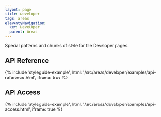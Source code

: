 ```yaml
---
layout: page
title: Developer
tags: areas
eleventyNavigation:
  key: Developer
  parent: Areas
---
```


Special patterns and chunks of style for the Developer pages.

## API Reference

{%
	include 'styleguide-example', html: '/src/areas/developer/examples/api-reference.html',
	iframe: true
%}

## API Access

{%
	include 'styleguide-example', html: '/src/areas/developer/examples/api-access.html',
	iframe: true
%}
